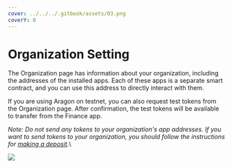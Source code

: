 ```yaml
---
cover: ../../../.gitbook/assets/03.png
coverY: 0
---
```


# Organization Setting

The Organization page has information about your organization, including the addresses of the installed apps. Each of these apps is a separate smart contract, and you can use this address to directly interact with them.

If you are using Aragon on testnet, you can also request test tokens from the Organization page. After confirmation, the test tokens will be available to transfer from the Finance app.

_Note: Do not send any tokens to your organization's app addresses. If you want to send tokens to your organization, you should follow the instructions for_ [_making a deposit_](https://aragon.helpscoutdocs.com/article/20-finance#new)_._\\

![](https://d33v4339jhl8k0.cloudfront.net/docs/assets/5c98a4fe0428633d2cf3fcf7/images/5d8a6c8804286364bc8f8165/file-8w15BGoHek.png)
